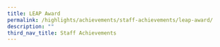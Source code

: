 ```yaml
---
title: LEAP Award
permalink: /highlights/achievements/staff-achievements/leap-award/
description: ""
third_nav_title: Staff Achievements
---
```

